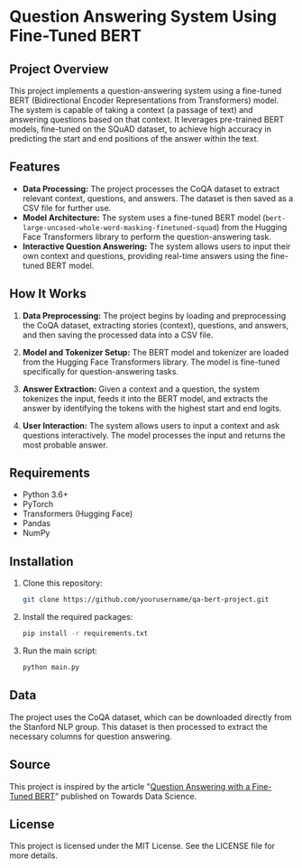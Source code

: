 # Question Answering System Using Fine-Tuned BERT

## Project Overview

This project implements a question-answering system using a fine-tuned BERT (Bidirectional Encoder Representations from Transformers) model. The system is capable of taking a context (a passage of text) and answering questions based on that context. It leverages pre-trained BERT models, fine-tuned on the SQuAD dataset, to achieve high accuracy in predicting the start and end positions of the answer within the text.

## Features

- **Data Processing:** The project processes the CoQA dataset to extract relevant context, questions, and answers. The dataset is then saved as a CSV file for further use.
- **Model Architecture:** The system uses a fine-tuned BERT model (`bert-large-uncased-whole-word-masking-finetuned-squad`) from the Hugging Face Transformers library to perform the question-answering task.
- **Interactive Question Answering:** The system allows users to input their own context and questions, providing real-time answers using the fine-tuned BERT model.

## How It Works

1. **Data Preprocessing:** The project begins by loading and preprocessing the CoQA dataset, extracting stories (context), questions, and answers, and then saving the processed data into a CSV file.
  
2. **Model and Tokenizer Setup:** The BERT model and tokenizer are loaded from the Hugging Face Transformers library. The model is fine-tuned specifically for question-answering tasks.

3. **Answer Extraction:** Given a context and a question, the system tokenizes the input, feeds it into the BERT model, and extracts the answer by identifying the tokens with the highest start and end logits.

4. **User Interaction:** The system allows users to input a context and ask questions interactively. The model processes the input and returns the most probable answer.

## Requirements

- Python 3.6+
- PyTorch
- Transformers (Hugging Face)
- Pandas
- NumPy

## Installation

1. Clone this repository:
   ```bash
   git clone https://github.com/yourusername/qa-bert-project.git
   ```
2. Install the required packages:
   ```bash
   pip install -r requirements.txt
   ```

3. Run the main script:
   ```bash
   python main.py
   ```

## Data

The project uses the CoQA dataset, which can be downloaded directly from the Stanford NLP group. This dataset is then processed to extract the necessary columns for question answering.

## Source

This project is inspired by the article "[Question Answering with a Fine-Tuned BERT](https://towardsdatascience.com/question-answering-with-a-fine-tuned-bert-bc4dafd45626)" published on Towards Data Science.

## License

This project is licensed under the MIT License. See the LICENSE file for more details.
